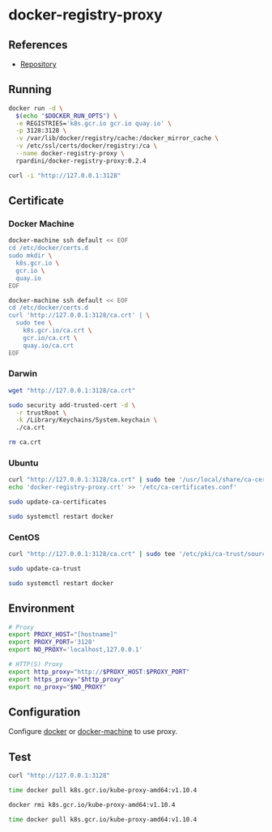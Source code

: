 # docker-registry-proxy

## References

- [Repository](https://github.com/rpardini/docker-registry-proxy)

## Running

```sh
docker run -d \
  $(echo "$DOCKER_RUN_OPTS") \
  -e REGISTRIES='k8s.gcr.io gcr.io quay.io' \
  -p 3128:3128 \
  -v /var/lib/docker/registry/cache:/docker_mirror_cache \
  -v /etc/ssl/certs/docker/registry:/ca \
  --name docker-registry-proxy \
  rpardini/docker-registry-proxy:0.2.4
```

```sh
curl -i "http://127.0.0.1:3128"
```

## Certificate

### Docker Machine

```sh
docker-machine ssh default << EOF
cd /etc/docker/certs.d
sudo mkdir \
  k8s.gcr.io \
  gcr.io \
  quay.io
EOF
```

```sh
docker-machine ssh default << EOF
cd /etc/docker/certs.d
curl 'http://127.0.0.1:3128/ca.crt' | \
  sudo tee \
    k8s.gcr.io/ca.crt \
    gcr.io/ca.crt \
    quay.io/ca.crt
EOF
```

### Darwin

```sh
wget "http://127.0.0.1:3128/ca.crt"
```

```sh
sudo security add-trusted-cert -d \
  -r trustRoot \
  -k /Library/Keychains/System.keychain \
  ./ca.crt
```

```sh
rm ca.crt
```

### Ubuntu

```sh
curl "http://127.0.0.1:3128/ca.crt" | sudo tee '/usr/local/share/ca-certificate/docker-registry-proxy.crt'
echo 'docker-registry-proxy.crt' >> '/etc/ca-certificates.conf'
```

```sh
sudo update-ca-certificates
```

```sh
sudo systemctl restart docker
```

### CentOS

```sh
curl "http://127.0.0.1:3128/ca.crt" | sudo tee '/etc/pki/ca-trust/source/anchors/docker-registry-proxy.crt'
```

```sh
sudo update-ca-trust
```

```sh
sudo systemctl restart docker
```

## Environment

```sh
# Proxy
export PROXY_HOST="[hostname]"
export PROXY_PORT='3128'
export NO_PROXY='localhost,127.0.0.1'

# HTTP(S) Proxy
export http_proxy="http://$PROXY_HOST:$PROXY_PORT"
export https_proxy="$http_proxy"
export no_proxy="$NO_PROXY"
```

## Configuration

Configure [docker](/docker_proxy.md) or [docker-machine](/docker-machine_proxy.md) to use proxy.

## Test

```sh
curl "http://127.0.0.1:3128"
```

```sh
time docker pull k8s.gcr.io/kube-proxy-amd64:v1.10.4
```

```sh
docker rmi k8s.gcr.io/kube-proxy-amd64:v1.10.4
```

```sh
time docker pull k8s.gcr.io/kube-proxy-amd64:v1.10.4
```

